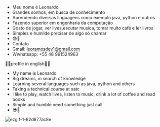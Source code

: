- Meu nome é Leonardo
- Grandes sonhos, em busca de conhecimento
- Aprendendo diversas linguagens como exemplo java, python e outros
- Fazendo superior em engenharia da computação
- Gosto de jogar, ver lives,escutar musica, tomar muito café  e  ler livros
- Simples e humilde precisar de algo só chamar
- 😎🤝
- Contato
- Gmail: leoramosdev1@gmail.com
- Wwhatsapp: +55 48 991524963

🏴🏴profile in english🏴🏴

- My name is Leonardo
- Big dreams, in search of knowledge
- Learning several languages ​​such as java, python and others
- Taking a technical course at satc
- I like to play, watch lives, listen to music, drink a lot of coffee and read books
- Simple and humble need something just call
- 😎🤝


![ezgif-1-82d877ac8e](https://user-images.githubusercontent.com/110418480/182233109-8966dac5-6209-4440-8a91-336e8199f237.gif)


<!---
leoleojogos/leoleojogos is a ✨ special ✨ repository because its `README.md` (this file) appears on your GitHub profile.
You can click the Preview link to take a look at your changes.
--->

